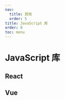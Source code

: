 ```yaml
---
nav:
  title: 其他
  order: 5
title: JavaScript 库
order: 0
toc: menu
---
```


# JavaScript 库

## React

## Vue
